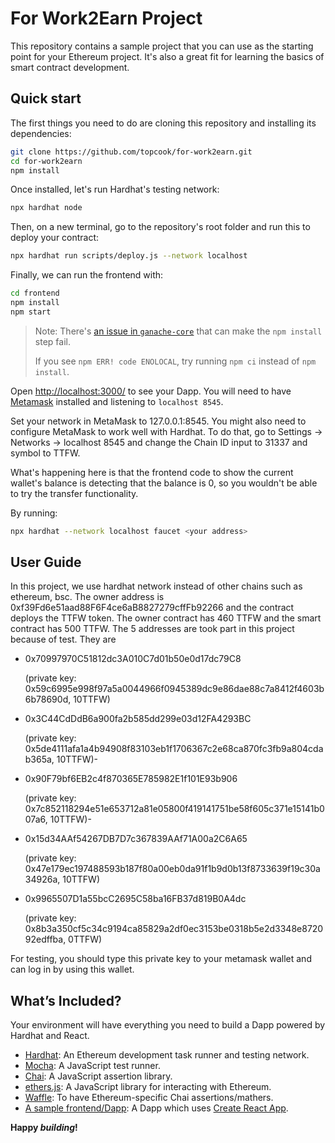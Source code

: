 # For Work2Earn Project

This repository contains a sample project that you can use as the starting point
for your Ethereum project. It's also a great fit for learning the basics of
smart contract development.

## Quick start

The first things you need to do are cloning this repository and installing its
dependencies:

```sh
git clone https://github.com/topcook/for-work2earn.git
cd for-work2earn
npm install
```

Once installed, let's run Hardhat's testing network:

```sh
npx hardhat node
```

Then, on a new terminal, go to the repository's root folder and run this to
deploy your contract:

```sh
npx hardhat run scripts/deploy.js --network localhost
```

Finally, we can run the frontend with:

```sh
cd frontend
npm install
npm start
```

> Note: There's [an issue in `ganache-core`](https://github.com/trufflesuite/ganache-core/issues/650) that can make the `npm install` step fail. 
>
> If you see `npm ERR! code ENOLOCAL`, try running `npm ci` instead of `npm install`.

Open [http://localhost:3000/](http://localhost:3000/) to see your Dapp. You will
need to have [Metamask](https://metamask.io) installed and listening to
`localhost 8545`.

Set your network in MetaMask to 127.0.0.1:8545. You might also need to configure MetaMask to work well with Hardhat. To do that, go to Settings -> Networks -> localhost 8545 and change the Chain ID input to 31337 and 
symbol to TTFW.

What's happening here is that the frontend code to show the current wallet's balance is detecting that the balance is 0, so you wouldn't be able to try the transfer functionality.

By running: 

```sh
npx hardhat --network localhost faucet <your address>
```

## User Guide

In this project, we use hardhat network instead of other chains such as ethereum, bsc.
The owner address is 0xf39Fd6e51aad88F6F4ce6aB8827279cffFb92266 and the contract deploys the TTFW token.
The owner contract has 460 TTFW and the smart contract has 500 TTFW.
The 5 addresses are took part in this project because of test.
They are 
- 0x70997970C51812dc3A010C7d01b50e0d17dc79C8
  
  (private key: 0x59c6995e998f97a5a0044966f0945389dc9e86dae88c7a8412f4603b6b78690d, 10TTFW)
- 0x3C44CdDdB6a900fa2b585dd299e03d12FA4293BC
  
  (private key: 0x5de4111afa1a4b94908f83103eb1f1706367c2e68ca870fc3fb9a804cdab365a, 10TTFW)-
- 0x90F79bf6EB2c4f870365E785982E1f101E93b906
  
  (private key: 0x7c852118294e51e653712a81e05800f419141751be58f605c371e15141b007a6, 10TTFW)-
- 0x15d34AAf54267DB7D7c367839AAf71A00a2C6A65
  
  (private key: 0x47e179ec197488593b187f80a00eb0da91f1b9d0b13f8733639f19c30a34926a, 10TTFW)
- 0x9965507D1a55bcC2695C58ba16FB37d819B0A4dc
  
  (private key: 0x8b3a350cf5c34c9194ca85829a2df0ec3153be0318b5e2d3348e872092edffba, 0TTFW)

For testing, you should type this private key to your metamask wallet and can log in by using this wallet.
 
## What’s Included?

Your environment will have everything you need to build a Dapp powered by Hardhat and React.

- [Hardhat](https://hardhat.org/): An Ethereum development task runner and testing network.
- [Mocha](https://mochajs.org/): A JavaScript test runner.
- [Chai](https://www.chaijs.com/): A JavaScript assertion library.
- [ethers.js](https://docs.ethers.io/v5/): A JavaScript library for interacting with Ethereum.
- [Waffle](https://github.com/EthWorks/Waffle/): To have Ethereum-specific Chai assertions/mathers.
- [A sample frontend/Dapp](./frontend): A Dapp which uses [Create React App](https://github.com/facebook/create-react-app).


**Happy _building_!**
